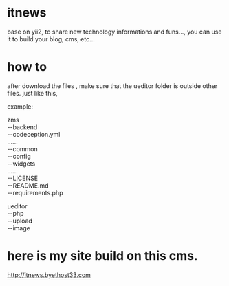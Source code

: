 # itnews
base on yii2, to share new technology informations and funs..., you can use it to build your blog, cms, etc...


# how to 
after download the files , make sure that the ueditor folder is outside other files. just like this,

example:

zms       
  --backend       
  --codeception.yml       
  ......       
  --common       
      --config       
      --widgets      
      ......    
  --LICENSE    
  --README.md    
  --requirements.php    

ueditor    
  --php    
    --upload    
      --image    
       
       
       
# here is my site build on this cms.      
http://itnews.byethost33.com  
      

